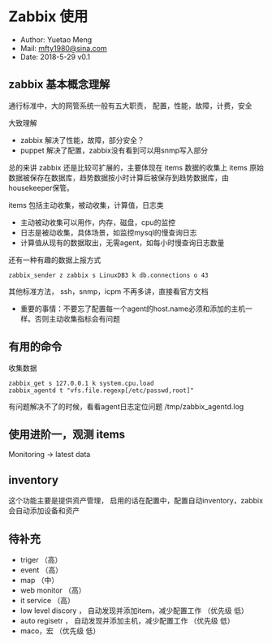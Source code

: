 # Zabbix 使用

- Author: Yuetao Meng
- Mail: mfty1980@sina.com
- Date: 2018-5-29 v0.1


## zabbix 基本概念理解

通行标准中，大的网管系统一般有五大职责， 配置，性能，故障，计费，安全

大致理解
- zabbix 解决了性能，故障，部分安全？
- puppet 解决了配置，zabbix没有看到可以用snmp写入部分

总的来讲 zabbix 还是比较可扩展的，主要体现在 items 数据的收集上
items 原始数据被保存在数据库，趋势数据按小时计算后被保存到趋势数据库，由housekeeper保管。




items  包括主动收集，被动收集，计算值，日志类

- 主动被动收集可以用作，内存，磁盘，cpu的监控
- 日志是被动收集，具体场景，如监控mysql的慢查询日志
- 计算值从现有的数据取出，无需agent，如每小时慢查询日志数量


还有一种有趣的数据上报方式

```
zabbix_sender ­z zabbix ­s LinuxDB3 ­k db.connections ­o 43
```
其他标准方法， ssh，snmp，icpm 不再多讲，直接看官方文档

- 重要的事情：不要忘了配置每一个agent的host.name必须和添加的主机一样。否则主动收集指标会有问题


## 有用的命令

收集数据

```
zabbix_get ­s 127.0.0.1 ­k system.cpu.load
zabbix_agentd ­t "vfs.file.regexp[/etc/passwd,root]"
```

有问题解决不了的时候，看看agent日志定位问题
/tmp/zabbix_agentd.log




## 使用进阶一，观测 items

Monitoring -> latest data


## inventory

这个功能主要是提供资产管理，
启用的话在配置中，配置自动inventory，zabbix会自动添加设备和资产


## 待补充

- triger （高）
- event （高）
- map  （中）
- web monitor （高）
- it service （高）
- low level discory ， 自动发现并添加item，减少配置工作 （优先级 低）
- auto regisetr  ， 自动发现并添加主机，减少配置工作 （优先级 低）
- maco，宏 （优先级 低）
